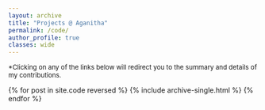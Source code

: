 ```yaml
---
layout: archive
title: "Projects @ Aganitha"
permalink: /code/
author_profile: true
classes: wide
---
```

<font size=2>*Clicking on any of the links below will redirect you to the summary and details of my contributions.</font>

{% for post in site.code reversed %}
  {% include archive-single.html %}
{% endfor %} 



